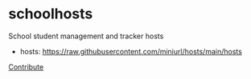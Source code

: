 # schoolhosts
School student management and tracker hosts
- hosts: https://raw.githubusercontent.com/miniurl/hosts/main/hosts

[Contribute](https://github.com/Nimityx/schoolhosts/fork)
